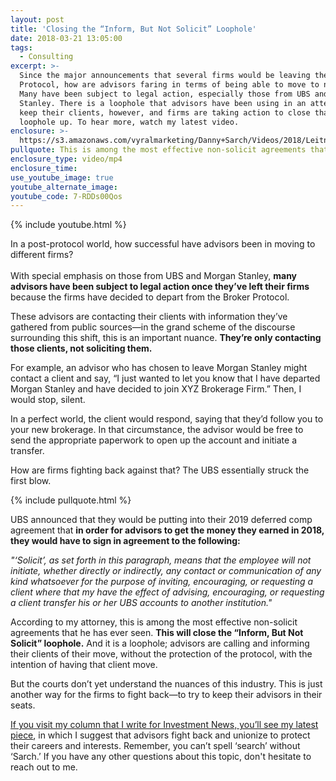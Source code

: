 ```yaml
---
layout: post
title: 'Closing the “Inform, But Not Solicit” Loophole'
date: 2018-03-21 13:05:00
tags:
  - Consulting
excerpt: >-
  Since the major announcements that several firms would be leaving the Broker
  Protocol, how are advisors faring in terms of being able to move to new firms?
  Many have been subject to legal action, especially those from UBS and Morgan
  Stanley. There is a loophole that advisors have been using in an attempt to
  keep their clients, however, and firms are taking action to close that
  loophole up. To hear more, watch my latest video.
enclosure: >-
  https://s3.amazonaws.com/vyralmarketing/Danny+Sarch/Videos/2018/Leitner+Sarch+Consultants+%257C+Closing+the+Inform%252C+But+Not+Solicit+Loophole.mp4
pullquote: This is among the most effective non-solicit agreements that he has ever seen.
enclosure_type: video/mp4
enclosure_time:
use_youtube_image: true
youtube_alternate_image:
youtube_code: 7-RDDs00Qos
---
```


{% include youtube.html %}

In a post-protocol world, how successful have advisors been in moving to different firms?<br><br>With special emphasis on those from UBS and Morgan Stanley, **many advisors have been subject to legal action once they’ve left their firms** because the firms have decided to depart from the Broker Protocol.

These advisors are contacting their clients with information they’ve gathered from public sources—in the grand scheme of the discourse surrounding this shift, this is an important nuance. **They’re only contacting those clients, not soliciting them.**

For example, an advisor who has chosen to leave Morgan Stanley might contact a client and say, “I just wanted to let you know that I have departed Morgan Stanley and have decided to join XYZ Brokerage Firm.” Then, I would stop, silent.

In a perfect world, the client would respond, saying that they’d follow you to your new brokerage. In that circumstance, the advisor would be free to send the appropriate paperwork to open up the account and initiate a transfer.

How are firms fighting back against that? The UBS essentially struck the first blow.

{% include pullquote.html %}

UBS announced that they would be putting into their 2019 deferred comp agreement that **in order for advisors to get the money they earned in 2018, they would have to sign in agreement to the following:**

*"‘Solicit’, as set forth in this paragraph, means that the employee will not initiate, whether directly or indirectly, any contact or communication of any kind whatsoever for the purpose of inviting, encouraging, or requesting a client where that my have the effect of advising, encouraging, or requesting a client transfer his or her UBS accounts to another institution."*

According to my attorney, this is among the most effective non-solicit agreements that he has ever seen. **This will close the “Inform, But Not Solicit” loophole.** And it is a loophole; advisors are calling and informing their clients of their move, without the protection of the protocol, with the intention of having that client move.

But the courts don’t yet understand the nuances of this industry. This is just another way for the firms to fight back—to try to keep their advisors in their seats.

[If you visit my column that I write for Investment News, you’ll see my latest piece](http://www.investmentnews.com/article/20180313/FREE/180319987/wirehouse-advisers-time-to-unionize), in which I suggest that advisors fight back and unionize to protect their careers and interests. Remember, you can’t spell ‘search’ without ‘Sarch.’ If you have any other questions about this topic, don't hesitate to reach out to me.&nbsp;